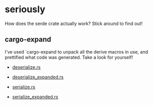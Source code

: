 # seriously

How does the serde crate actually work? Stick around to find out!

## cargo-expand

I've used `cargo-expand to unpack all the derive macros in use, and prettified what code was generated. Take a look for yourself!

- [deserialize.rs](./src/bin/deserialize.rs)
- [deserialize_expanded.rs](./src/bin/deserialize_expanded.rs)

- [serialize.rs](./src/bin/serialize.rs)
- [serialize_expanded.rs](./src/bin/serialize_expanded.rs)
